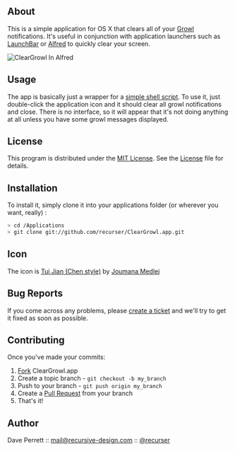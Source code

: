 
About
-----

This is a simple application for OS X that clears all of your [Growl](http://growl.info/) notifications. It's useful in conjunction with application launchers such as [LaunchBar](http://www.obdev.at/products/launchbar/index.html) or [Alfred](http://www.alfredapp.com/) to quickly clear your screen.

![ClearGrowl In Alfred](http://recursive-design.com/images/projects/clear-growl/ClearGrowl_In_Alfred.png)


Usage
-----

The app is basically just a wrapper for a [simple shell script](https://github.com/recurser/ClearGrowl.app/blob/master/Contents/MacOS/ClearGrowl). To use it, just double-click the application icon and it should clear all growl notifications and close. There is no interface, so it will appear that it's not doing anything at all unless you have some growl messages displayed.

License
-------

This program is distributed under the [MIT License](http://en.wikipedia.org/wiki/MIT_license). See the [License](https://github.com/recurser/ClearGrowl.app/blob/master/LICENSE) file for details.


Installation
------------

To install it, simply clone it into your applications folder (or wherever you want, really) :

``` bash
> cd /Applications
> git clone git://github.com/recurser/ClearGrowl.app.git
```


Icon
----

The icon is [Tui Jian (Chen style)](http://cedarseed-fire.blogspot.com/2007/01/minifu.html) by [Joumana Medlej](mailto:mana@cedarseed.com)


Bug Reports
-----------

If you come across any problems, please [create a ticket](https://github.com/recurser/ClearGrowl.app/issues) and we'll try to get it fixed as soon as possible.


Contributing
------------

Once you've made your commits:

1. [Fork](http://help.github.com/fork-a-repo/) ClearGrowl.app
2. Create a topic branch - `git checkout -b my_branch`
3. Push to your branch - `git push origin my_branch`
4. Create a [Pull Request](http://help.github.com/pull-requests/) from your branch
5. That's it!


Author
------

Dave Perrett :: mail@recursive-design.com :: [@recurser](http://twitter.com/recurser)
